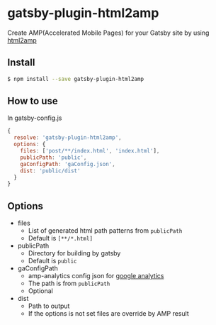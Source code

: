 
# gatsby-plugin-html2amp

Create AMP(Accelerated Mobile Pages) for your Gatsby site by using [html2amp](https://github.com/tomoyukikashiro/html2amp)

## Install

```bash
$ npm install --save gatsby-plugin-html2amp
```

## How to use

In gatsby-config.js
```js
{
  resolve: 'gatsby-plugin-html2amp',
  options: {
    files: ['post/**/index.html', 'index.html'],
    publicPath: 'public',
    gaConfigPath: 'gaConfig.json',
    dist: 'public/dist'
  }
}
```

## Options

- files
  - List of generated html path patterns from `publicPath`
  - Default is `[**/*.html]`
- publicPath
  - Directory for building by gatsby
  - Default is `public`
- gaConfigPath
  - amp-analytics config json for [google analytics](https://www.ampproject.org/docs/analytics/analytics-vendors)
  - The path is from `publicPath`
  - Optional
- dist
  - Path to output
  - If the options is not set files are override by AMP result
